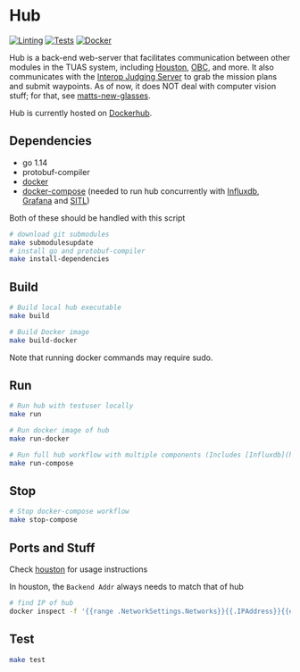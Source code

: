 # Hub

[![Linting](https://github.com/tritonuas/hub/workflows/Linting/badge.svg)](https://github.com/tritonuas/hub/actions?query=workflow%3ALinting)
[![Tests](https://github.com/tritonuas/hub/workflows/Tests/badge.svg)](https://github.com/tritonuas/hub/actions?query=workflow%3ATests)
[![Docker](https://github.com/tritonuas/hub/workflows/Docker/badge.svg)](https://github.com/tritonuas/hub/actions?query=workflow%3ADocker)

Hub is a back-end web-server that facilitates communication between other
modules in the TUAS system, including
[Houston](https://github.com/tritonuas/houston),
[OBC](https://github.com/tritonuas/planeobc),
and more. It also communicates with the
[Interop Judging Server](https://github.com/auvsi-suas/interop)
to grab the mission plans and submit waypoints. As of now, it does NOT deal with
computer vision stuff; for that, see
[matts-new-glasses](https://github.com/tritonuas/matts-new-glasses).

Hub is currently hosted on
[Dockerhub](https://hub.docker.com/repository/docker/tritonuas/hub).

## Dependencies

- go 1.14
- protobuf-compiler
- [docker](https://docs.docker.com/engine/install/)
- [docker-compose](https://docs.docker.com/compose/install/) (needed to run hub concurrently with [Influxdb](https://www.influxdata.com/products/influxdb/), [Grafana](https://grafana.com/oss/grafana/) and [SITL](https://github.com/tritonuas/ottopilot))

Both of these should be handled with this script

```sh
# download git submodules
make submodulesupdate
# install go and protobuf-compiler
make install-dependencies
```

## Build

``` sh
# Build local hub executable
make build

# Build Docker image
make build-docker
```

Note that running docker commands may require sudo. 

## Run

``` sh
# Run hub with testuser locally
make run

# Run docker image of hub
make run-docker

# Run full hub workflow with multiple components (Includes [Influxdb](https://www.influxdata.com/products/influxdb/), [Grafana](https://grafana.com/oss/grafana/) and [SITL](https://github.com/tritonuas/ottopilot) Will include [Interop](https://github.com/auvsi-suas/interop) in the future)
make run-compose
```

## Stop
``` sh
# Stop docker-compose workflow
make stop-compose
```

## Ports and Stuff

Check [houston](https://github.com/tritonuas/houston) for usage instructions

In houston, the `Backend Addr` always needs to match that of hub

```sh
# find IP of hub
docker inspect -f '{{range .NetworkSettings.Networks}}{{.IPAddress}}{{end}}' container_name_or_id
```

## Test

```sh
make test
```
